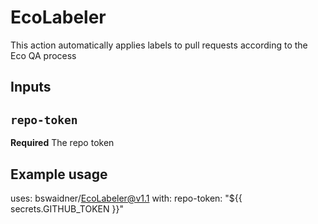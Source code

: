# EcoLabeler

This action automatically applies labels to pull requests according to the Eco QA process

## Inputs

## `repo-token`

**Required** The repo token

## Example usage

uses: bswaidner/EcoLabeler@v1.1
with:
repo-token: "${{ secrets.GITHUB_TOKEN }}"